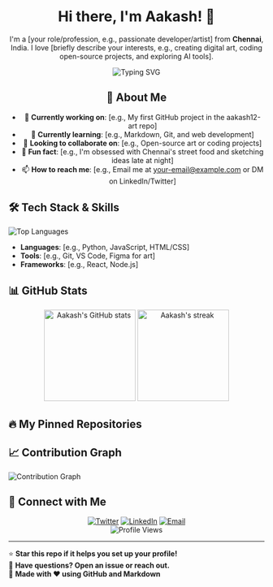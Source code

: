 <div align="center">

# Hi there, I'm Aakash! 👋

I'm a [your role/profession, e.g., passionate developer/artist] from **Chennai**, India. I love [briefly describe your interests, e.g., creating digital art, coding open-source projects, and exploring AI tools].

<div align="center">
  <img src="https://readme-typing-svg.herokuapp.com?font=Fira+Code&pause=1000&color=FF0000&center=true&vCenter=true&width=435&lines=Welcome+to+my+GitHub+profile!;I'm+learning+new+things+every+day;Connect+with+me+below!;Thanks+for+visiting!+%F0%9F%A4%96" alt="Typing SVG" />
</div>

## 🚀 About Me
- 🔭 **Currently working on**: [e.g., My first GitHub project in the aakash12-art repo]
- 🌱 **Currently learning**: [e.g., Markdown, Git, and web development]
- 👯 **Looking to collaborate on**: [e.g., Open-source art or coding projects]
- 🤔 **Fun fact**: [e.g., I'm obsessed with Chennai's street food and sketching ideas late at night]
- 📫 **How to reach me**: [e.g., Email me at your-email@example.com or DM on LinkedIn/Twitter]

</div>

## 🛠️ Tech Stack & Skills
![Top Languages](https://github-readme-stats.vercel.app/api/top-languages/?username=aakash12-art&layout=compact&theme=radical) <!-- Replace with your preferred theme -->

- **Languages**: [e.g., Python, JavaScript, HTML/CSS]
- **Tools**: [e.g., Git, VS Code, Figma for art]
- **Frameworks**: [e.g., React, Node.js]

## 📊 GitHub Stats
<div align="center">
  <img height="180em" src="https://github-readme-stats.vercel.app/api?username=aakash12-art&show_icons=true&theme=radical&include_all_commits=true&count_private=true" alt="Aakash's GitHub stats" />
  <img height="180em" src="https://github-readme-streak-stats.herokuapp.com/?user=aakash12-art&theme=radical" alt="Aakash's streak" />
</div>

## 🔥 My Pinned Repositories
<!-- GitHub will auto-show pinned repos here if you pin them in your profile settings -->

## 📈 Contribution Graph
![Contribution Graph](https://github-readme-activity-graph.vercel.app/graph?username=aakash12-art&theme=react-dark&hide_border=true)

## 🤝 Connect with Me
<div align="center">
  <a href="https://twitter.com/[your-handle]"><img src="https://img.shields.io/badge/Twitter-1DA1F2?style=for-the-badge&logo=twitter&logoColor=white" alt="Twitter"></a>
  <a href="https://linkedin.com/in/[your-profile]"><img src="https://img.shields.io/badge/LinkedIn-0077B5?style=for-the-badge&logo=linkedin&logoColor=white" alt="LinkedIn"></a>
  <a href="mailto:[your-email]"><img src="https://img.shields.io/badge/Email-D14836?style=for-the-badge&logo=gmail&logoColor=white" alt="Email"></a>
  <!-- Add more badges as needed -->
</div>

<div align="center">
  <img src="https://komarev.com/ghpvc?url=https://github.com/aakash12-art/aakash12-art&label=Profile%20views&color=0e75b6&style=flat" alt="Profile Views" />
</div>

---

⭐ **Star this repo if it helps you set up your profile!**  
💬 **Have questions? Open an issue or reach out.**  
📄 **Made with ❤️ using GitHub and Markdown**
